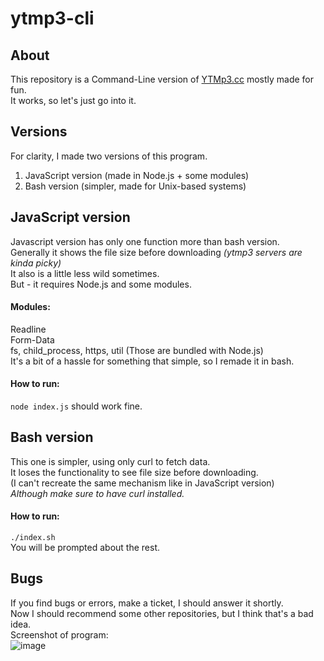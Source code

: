 # ytmp3-cli
## About
This repository is a Command-Line version of [YTMp3.cc](https://YTMp3.cc) mostly made for fun.  
It works, so let's just go into it.  
## Versions
For clarity, I made two versions of this program.  
1. JavaScript version (made in Node.js + some modules)  
2. Bash version (simpler, made for Unix-based systems)  
## JavaScript version
Javascript version has only one function more than bash version. <br>
Generally it shows the file size before downloading <i>(ytmp3 servers are kinda picky)</i> <br>
It also is a little less wild sometimes.  
But - it requires Node.js and some modules.  
#### Modules:
Readline  
Form-Data  
fs, child_process, https, util (Those are bundled with Node.js)  
It's a bit of a hassle for something that simple, so I remade it in bash.  
#### How to run:
`node index.js` should work fine.  
## Bash version
This one is simpler, using only curl to fetch data.  
It loses the functionality to see file size before downloading.  
(I can't recreate the same mechanism like in JavaScript version)  
<i>Although make sure to have curl installed.</i>  
#### How to run:
`./index.sh`  
You will be prompted about the rest.
## Bugs
If you find bugs or errors, make a ticket, I should answer it shortly.  
Now I should recommend some other repositories, but I think that's a bad idea.  
Screenshot of program:  
![image](https://user-images.githubusercontent.com/42903478/149354464-bd1c9357-b58e-4b47-afc3-7c3a4718f82a.png)
